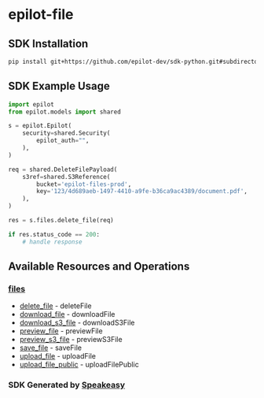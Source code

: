 # epilot-file

<!-- Start SDK Installation -->
## SDK Installation

```bash
pip install git+https://github.com/epilot-dev/sdk-python.git#subdirectory=file
```
<!-- End SDK Installation -->

## SDK Example Usage
<!-- Start SDK Example Usage -->
```python
import epilot
from epilot.models import shared

s = epilot.Epilot(
    security=shared.Security(
        epilot_auth="",
    ),
)

req = shared.DeleteFilePayload(
    s3ref=shared.S3Reference(
        bucket='epilot-files-prod',
        key='123/4d689aeb-1497-4410-a9fe-b36ca9ac4389/document.pdf',
    ),
)

res = s.files.delete_file(req)

if res.status_code == 200:
    # handle response
```
<!-- End SDK Example Usage -->

<!-- Start SDK Available Operations -->
## Available Resources and Operations


### [files](docs/sdks/files/README.md)

* [delete_file](docs/sdks/files/README.md#delete_file) - deleteFile
* [download_file](docs/sdks/files/README.md#download_file) - downloadFile
* [download_s3_file](docs/sdks/files/README.md#download_s3_file) - downloadS3File
* [preview_file](docs/sdks/files/README.md#preview_file) - previewFile
* [preview_s3_file](docs/sdks/files/README.md#preview_s3_file) - previewS3File
* [save_file](docs/sdks/files/README.md#save_file) - saveFile
* [upload_file](docs/sdks/files/README.md#upload_file) - uploadFile
* [upload_file_public](docs/sdks/files/README.md#upload_file_public) - uploadFilePublic
<!-- End SDK Available Operations -->

### SDK Generated by [Speakeasy](https://docs.speakeasyapi.dev/docs/using-speakeasy/client-sdks)
